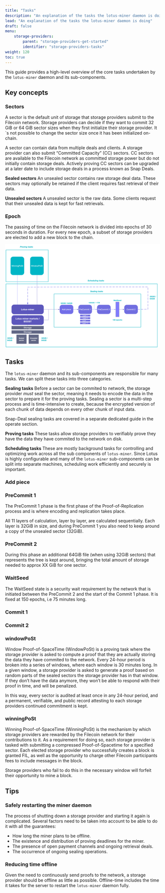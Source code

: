 ```yaml
---
title: "Tasks"
description: "An explanation of the tasks the lotus-miner daemon is doing"
lead: "An explanation of the tasks the lotus-miner daemon is doing"
draft: false
menu:
    storage-providers:
        parent: "storage-providers-get-started"
        identifier: "storage-providers-tasks"
weight: 120
toc: true
---
```


This guide provides a high-level overview of the core tasks undertaken by the `lotus-miner` daemon and its sub-components.

## Key concepts

### Sectors

A sector is the default unit of storage that storage providers submit to the Filecoin network. Storage providers can decide if they want to commit 32 GiB or 64 GiB sector sizes when they first initialize their storage provider. It´s not possible to change the sector size once it has been initialized on-chain.

A sector can contain data from multiple deals and clients. A storage provider can also submit “Committed Capacity” (CC) sectors. CC sectors are available to the Filecoin network as committed storage power but do not initially contain storage deals. Actively proving CC sectors can be upgraded at a later date to include storage deals in a process known as Snap Deals.

**Sealed sectors**
An unsealed sector contains raw storage deal data. These sectors may optionally be retained if the client requires fast retrieval of their data.

**Unsealed sectors**
A unsealed sector is the raw data. Some clients request that their unsealed data is kept for fast retrievals.

### Epoch

The passing of time on the Filecoin network is divided into epochs of 30 seconds in duration. For every new epoch, a subset of storage providers are elected to add a new block to the chain.

![Overview of the lotus-miner tasks](lotus-miner-tasks.png)

## Tasks

The `lotus-miner` daemon and its sub-components are responsible for many tasks. We can split these tasks into three categories.

**Sealing tasks**
Before a sector can be commited to network, the storage provider *must* seal the sector, meaning it needs to encode the data in the sector to prepare it for the proving tasks. Sealing a sector is a multi-step process and is time-intensive to create, because the encrypted version of each chunk of data depends on every other chunk of input data.

Snap-Deal sealing tasks are covered in a separate dedicated guide in the operate section.

**Proving tasks**
These tasks allow storage providers to verifiably prove they have the data they have commited to the network on disk.

**Scheduling tasks**
These are mostly background tasks for controlling and optimizing work across all the sub components of `lotus-miner`. Since Lotus is highly configurable and many of the `lotus-miner` sub-components can be split into separate machines, scheduling work efficiently and securely is important. 

### Add piece

### PreCommit 1

The PreCommit 1 phase is the first phase of the Proof-of-Replication process and is where encoding and replication takes place. 

All 11 layers of calculation, layer by layer, are calculated sequentially. Each layer is 32GiB in size, and during PreCommit 1 you also need to keep around a copy of the unsealed sector (32GiB).

### PreCommit 2

During this phase an additional 64GiB file (when using 32GiB sectors) that represents the tree is kept around, bringing the total amount of storage needed to approx XX GiB for one sector.

### WaitSeed

The WaitSeed state is a security wait requirement by the network that is initiated between the PreCommit 2 and the start of the Commit 1 phase. It is fixed at 150 epochs, i.e 75 minutes long.

### Commit 1

### Commit 2

### windowPoSt

Window Proof-of-SpaceTime (WindowPoSt) is a proving task where the storage provider is asked to compute a proof that they are actually storing the data they have commited to the network. Every 24-hour period is broken into a series of windows, where each window is 30 minutes long. In a given window, a storage provider is asked to generate a proof based on random parts of the sealed sectors the storage provider has in that window. If they don’t have the data anymore, they won’t be able to respond with their proof in time, and will be penalized.

In this way, every sector is audited at least once in any 24-hour period, and a permanent, verifiable, and public record attesting to each storage providers continued commitment is kept.

### winningPoSt

Winning Proof-of-SpaceTime (WinningPoSt) is the mechanism by which storage providers are rewarded by the Filecoin network for their contributions to it. As a requirement for doing so, each storage provider is tasked with submitting a compressed Proof-of-Spacetime for a specified sector. Each elected storage provider who successfully creates a block is granted FIL, as well as the opportunity to charge other Filecoin participants fees to include messages in the block.

Storage providers who fail to do this in the necessary window will forfeit their opportunity to mine a block.

## Tips

### Safely restarting the miner daemon

The process of shutting down a storage provider and starting it again is complicated. Several factors need to be taken into account to be able to do it with all the guarantees:

- How long the miner plans to be offline.
- The existence and distribution of proving deadlines for the miner.
- The presence of open payment channels and ongoing retrieval deals.
- The occurrence of ongoing sealing operations.

### Reducing time offline

Given the need to continuously send proofs to the network, a storage provider should be offline as little as possible. Offline-time includes the time it takes for the server to restart the `lotus-miner` daemon fully.